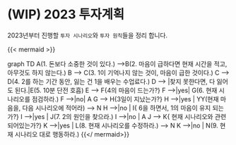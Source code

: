 # (WIP) 2023 투자계획


2023년부터 진행할 `투자 시나리오`와 `투자 원칙`들을 정리 합니다.
<!--more-->

{{< mermaid >}}

graph TD
    A(1. 돈보다 소중한 것이 있다.) -->B(2. 마음이 급하다면 현재 시간을 적고, 아무것도 하지 않는다.)
    B --> C(3. 1이 기억나지 않는 것이, 마음이 급한 것이다.)
    C --> D(4. 2를 하는 기간 동안, 잃는 건 1을 배우는 수업료다.)
    D --> |찾지 못한다면, 다 잃어도 된다.|E(5. 10분 단전 호흡)
    E --> F{4의 마음이 드는가?}
        F -->|yes| G(6. 현재 시나리오를 점검하라.)
        F -->|no| A
    G --> H{3일이 지났는가?}
        H -->|yes | YY(현재 마음을, 다음 시나리오에 적어라) --> N
        H -->|no | I{ 6을 하면서, 1의 마음이 유지 되는가?}
            I -->|yes | J(7. 2의 원인을 찾으라.)
            I -->|no | A
    J --> K{ 현재 시나리오와 관련되어있는가?}
    K -->|yes | L(8. 현재 시나리오를 수정하라.) --> N
    K -->|no | N(9. 현재 시나리오 대로 행동하라.)
{{</ mermaid>}}



